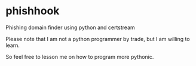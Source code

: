 # phishhook
Phishing domain finder using python and certstream

Please note that I am not a python programmer by trade, but I am willing to learn.

So feel free to lesson me on how to program more pythonic.

